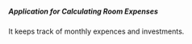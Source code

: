 ##### Application for Calculating Room Expenses

It keeps track of monthly expences and investments. 

